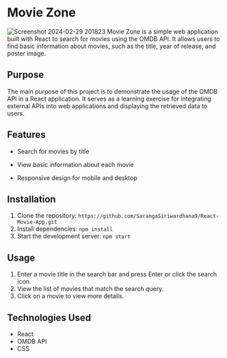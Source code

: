 # Movie Zone
![Screenshot 2024-02-29 201823](https://github.com/SarangaSiriwardhana9/React-Movie-App/assets/99233703/6b6418aa-577b-4410-b243-8817259dc6f4)
Movie Zone is a simple web application built with React to search for movies using the OMDB API. It allows users to find basic information about movies, such as the title, year of release, and poster image.

## Purpose

The main purpose of this project is to demonstrate the usage of the OMDB API in a React application. It serves as a learning exercise for integrating external APIs into web applications and displaying the retrieved data to users.

## Features

- Search for movies by title
- View basic information about each movie

- Responsive design for mobile and desktop

## Installation

1. Clone the repository: `https://github.com/SarangaSiriwardhana9/React-Movie-App.git`
2. Install dependencies: `npm install`
3. Start the development server: `npm start`

## Usage

1. Enter a movie title in the search bar and press Enter or click the search icon.
2. View the list of movies that match the search query.
3. Click on a movie to view more details.

## Technologies Used

- React
- OMDB API
- CSS

